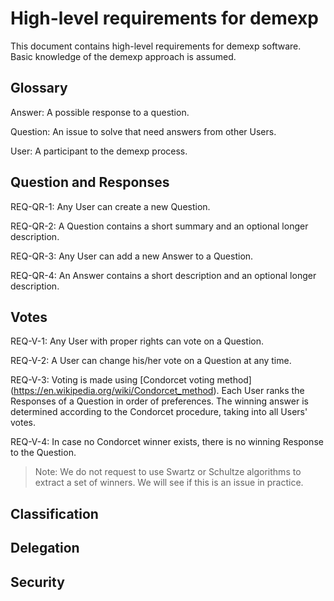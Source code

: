 # High-level requirements for demexp #

This document contains high-level requirements for demexp
software. Basic knowledge of the demexp approach is assumed.

## Glossary ##

Answer: A possible response to a question.

Question: An issue to solve that need answers from other Users.

User: A participant to the demexp process.

## Question and Responses ##

REQ-QR-1: Any User can create a new Question.

REQ-QR-2: A Question contains a short summary and an optional longer
description.

REQ-QR-3: Any User can add a new Answer to a Question.

REQ-QR-4: An Answer contains a short description and an optional longer
description.

## Votes ##

REQ-V-1: Any User with proper rights can vote on a Question.

REQ-V-2: A User can change his/her vote on a Question at any time.

REQ-V-3: Voting is made using [Condorcet voting method]
(https://en.wikipedia.org/wiki/Condorcet_method). Each User ranks the
Responses of a Question in order of preferences. The winning answer is
determined according to the Condorcet procedure, taking into all Users'
votes.

REQ-V-4: In case no Condorcet winner exists, there is no winning
Response to the Question.

> Note: We do not request to use Swartz or Schultze algorithms to
> extract a set of winners. We will see if this is an issue in practice.


## Classification ##

## Delegation ##

## Security ##

